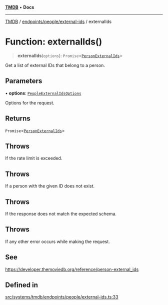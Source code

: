 [**TMDB**](../../../../README.md) • **Docs**

***

[TMDB](../../../../README.md) / [endpoints/people/external-ids](../README.md) / externalIds

# Function: externalIds()

> **externalIds**(`options`): `Promise`\<[`PersonExternalIds`](../../../../structs/Schemas/type-aliases/PersonExternalIds.md)\>

Get a list of external IDs that belong to a person.

## Parameters

• **options**: [`PeopleExternalIdsOptions`](../type-aliases/PeopleExternalIdsOptions.md)

Options for the request.

## Returns

`Promise`\<[`PersonExternalIds`](../../../../structs/Schemas/type-aliases/PersonExternalIds.md)\>

## Throws

If the rate limit is exceeded.

## Throws

If a person with the given ID does not exist.

## Throws

If the response does not match the expected schema.

## Throws

If any other error occurs while making the request.

## See

https://developer.themoviedb.org/reference/person-external_ids

## Defined in

[src/systems/tmdb/endpoints/people/external-ids.ts:33](https://github.com/Norviah/media-hub/blob/65ee01fce9c30692d28d2f4e608ea7f18b4d7381/src/systems/tmdb/endpoints/people/external-ids.ts#L33)
